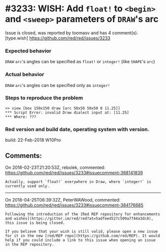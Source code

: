 
#3233: WISH: Add `float!` to `<begin>` and `<sweep>` parameters of `DRAW`'s arc
================================================================================
Issue is closed, was reported by toomasv and has 4 comment(s).
[type.wish]
<https://github.com/red/red/issues/3233>

### Expected behavior
`DRAW` `arc`'s angles can be specified as `float!` or `integer!` (like `SHAPE`'s `arc`)
### Actual behavior
`DRAW` `arc`'s angles can be specified only as `integer!`
### Steps to reproduce the problem
```
>> view [box 150x150 draw [arc 50x50 50x50 0 11.25]]
*** Script Error: invalid Draw dialect input at: [11.25]
*** Where: ???
```
### Red version and build date, operating system with version.
build: 22-Feb-2018
W10Pro


Comments:
--------------------------------------------------------------------------------

On 2018-02-23T21:20:53Z, rebolek, commented:
<https://github.com/red/red/issues/3233#issuecomment-368141839>

    Actually, support `float!` everywhere in Draw, where `integer!` is currently used only.

--------------------------------------------------------------------------------

On 2018-04-25T06:39:32Z, PeterWAWood, commented:
<https://github.com/red/red/issues/3233#issuecomment-384176685>

    Following the introduction of the [Red REP repository for enhancements and wishes](https://gitter.im/red/red?at=5adfeed527c509a7744a3dc8), this issue is being closed.
    
    If you believe that your wish is still valid, please open a new issue for it in the new [red/REP repo](https://github.com/red/REP). It would help if you could include a link to this issue when opening an issue in the REP repository.

